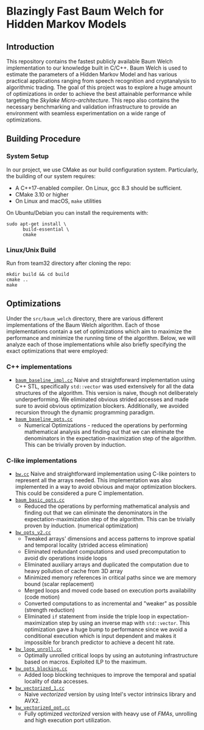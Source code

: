 # Blazingly Fast Baum Welch for Hidden Markov Models

## Introduction
This repository contains the fastest publicly available Baum Welch implementation to our knowledge built in C/C++. Baum Welch is used to estimate the parameters of a Hidden Markov Model and has various practical applications ranging from speech recognition and cryptanalysis to algorithmic trading. The goal of this project was to explore a huge amount of optimizations in order to achieve the best attainable performance while targeting the *Skylake Micro-architecture*. This repo also contains the necessary benchmarking and validation infrastructure to provide an environment with seamless experimentation on a wide range of optimizations.

## Building Procedure
### System Setup
In our project, we use CMake as our build configuration system. Particularly, the building of our
system requires:

* A C++17-enabled compiler. On Linux, gcc 8.3 should be sufficient.
* CMake 3.10 or higher
* On Linux and macOS, `make` utilities

On Ubuntu/Debian you can install the requirements with:

```
sudo apt-get install \
	  build-essential \
	  cmake
```

### Linux/Unix Build
Run from team32 directory after cloning the repo:
```
mkdir build && cd build
cmake ..
make
```

## Optimizations
Under the `src/baum_welch` directory, there are various different implementations of the Baum Welch algorithm. Each of those implementations contain a set of optimizations which aim to maximize the performance and minimize the running time of the algorithm. Below, we will analyze each of those implementations while also briefly specifying the exact optimizations that were employed:

### C++ implementations
* [`baum_baseline_impl.cc`](src/baum_baseline_impl.cc)
Naive and straightforward implementation using C++ STL, specifically `std::vector` was used extensively for all the data structures of the algorithm. This version is naive, though not deliberately underperforming. We eliminated obvious strided accesses and made sure to avoid obvious optimization blockers. Additionally, we avoided recursion through the dynamic programming paradigm.
* [`baum_baseline_opts.cc`](src/baum_baseline_opts.cc)
    * Numerical Optimizations - reduced the operations by performing mathematical analysis and finding out that we can eliminate the denominators in the expectation-maximization step of the algorithm. This can be trivially proven by induction.

### C-like implementations
* [`bw.cc`](src/baum_basic_opts.cc)
Naive and straightforward implementation using C-like pointers to represent all the arrays needed. This implementation was also implemented in a way to avoid obvious and major optimization blockers. This could be considered a pure C implementation.
* [`baum_basic_opts.cc`](src/baum_basic_opts.cc)
    * Reduced the operations by performing mathematical analysis and finding out that we can eliminate the denominators in the expectation-maximization step of the algorithm. This can be trivially proven by induction. (numerical optimization)
* [`bw_opts_v2.cc`](src/bw_opts_v2.cc)
    * Tweaked arrays' dimensions and access patterns to improve spatial and temporal locality (strided access elimination)
    * Eliminated redundant computations and used precomputation to avoid div operations inside loops
    * Eliminated auxiliary arrays and duplicated the computation due to heavy pollution of cache from 3D array
    * Minimized memory references in critical paths since we are memory bound (scalar replacement)
    * Merged loops and moved code based on execution ports availability (code motion)
    * Converted computations to as incremental and "weaker" as possible (strength reduction)
    * Eliminated `if` statement from inside the triple loop in expectation-maximization step by using an inverse map with `std::vector`. This optimization gave a huge bump to performance since we avoid a conditional execution which is input dependent and makes it impossible for branch predictor to achieve a decent hit rate.
* [`bw_loop_unroll.cc`](src/bw_loop_unroll.cc)
    * Optimally unrolled critical loops by using an autotuning infrastructure based on macros. Exploited ILP to the maximum.
* [`bw_opts_blocking.cc`](src/bw_opts_blocking.cc)
    * Added loop blocking techniques to improve the temporal and spatial locality of data accesses.
* [`bw_vectorized_1.cc`](src/bw_vectorized_1.cc)
    * Naive *vectorized* version by using Intel's vector intrinsics library and AVX2.
* [`bw_vectorized_opt.cc`](src/bw_vectorized_opt.cc)
    * Fully optimized *vectorized* version with heavy use of *FMAs*, unrolling and high execution port utilization.











